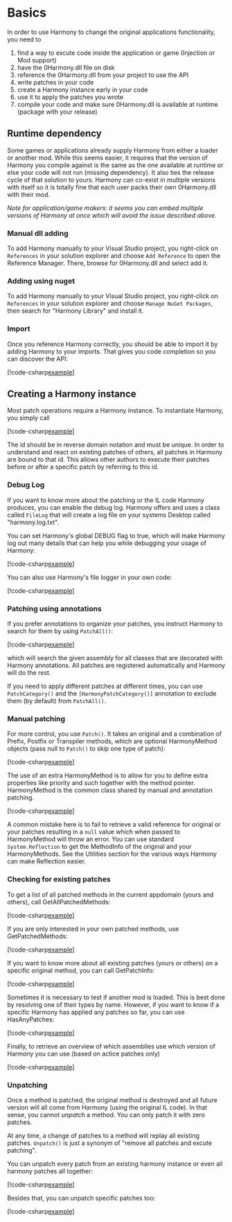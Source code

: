 # Basics

In order to use Harmony to change the original applications functionality, you need to

1. find a way to excute code inside the application or game (Injection or Mod support)
2. have the 0Harmony.dll file on disk
3. reference the 0Harmony.dll from your project to use the API
4. write patches in your code
5. create a Harmony instance early in your code
6. use it to apply the patches you wrote
7. compile your code and make sure 0Harmony.dll is available at runtime (package with your release)

## Runtime dependency

Some games or applications already supply Harmony from either a loader or another mod. While this seems easier, it requires that the version of Harmony you compile against is the same as the one available at runtime or else your code will not run (missing dependency). It also ties the release cycle of that solution to yours. Harmony can co-exist in multiple versions with itself so it is totally fine that each user packs their own 0Harmony.dll with their mod.

_Note for application/game makers: it seems you can embed multiple versions of Harmony at once which will avoid the issue described above._

### Manual dll adding

To add Harmony manually to your Visual Studio project, you right-click on `References` in your solution explorer and choose `Add Reference` to open the Reference Manager. There, browse for 0Harmony.dll and select add it.

### Adding using nuget

To add Harmony manually to your Visual Studio project, you right-click on `References` in your solution explorer and choose `Manage NuGet Packages`, then search for "Harmony Library" and install it.

### Import

Once you reference Harmony correctly, you should be able to import it by adding Harmony to your imports. That gives you code completion so you can discover the API:

[!code-csharp[example](../examples/basics.cs?name=import)]

## Creating a Harmony instance

Most patch operations require a Harmony instance. To instantiate Harmony, you simply call

[!code-csharp[example](../examples/basics.cs?name=create)]

The id should be in reverse domain notation and must be unique. In order to understand and react on existing patches of others, all patches in Harmony are bound to that id. This allows other authors to execute their patches before or after a specific patch by referring to this id.

### Debug Log

If you want to know more about the patching or the IL code Harmony produces, you can enable the debug log. Harmony offers and uses a class called `FileLog` that will create a log file on your systems Desktop called "harmony.log.txt".

You can set Harmony's global DEBUG flag to true, which will make Harmony log out many details that can help you while debugging your usage of Harmony:

[!code-csharp[example](../examples/basics.cs?name=debug)]

You can also use Harmony's file logger in your own code:

[!code-csharp[example](../examples/basics.cs?name=log)]

### Patching using annotations

If you prefer annotations to organize your patches, you instruct Harmony to search for them by using `PatchAll()`:

[!code-csharp[example](../examples/basics.cs?name=patch_annotation)]

which will search the given assembly for all classes that are decorated with Harmony annotations. All patches are registered automatically and Harmony will do the rest.

If you need to apply different patches at different times, you can use `PatchCategory()` and the `[HarmonyPatchCategory()]` annotation to exclude them (by default) from `PatchAll()`.

### Manual patching

For more control, you use `Patch()`. It takes an original and a combination of Prefix, Postfix or Transpiler methods, which are optional HarmonyMethod objects (pass null to `Patch()` to skip one type of patch):

[!code-csharp[example](../examples/basics.cs?name=patch_manual)]

The use of an extra HarmonyMethod is to allow for you to define extra properties like priority and such together with the method pointer. HarmonyMethod is the common class shared by manual and annotation patching.

[!code-csharp[example](../examples/basics.cs?name=patch_method)]

A common mistake here is to fail to retrieve a valid reference for original or your patches resulting in a `null` value which when passed to HarmonyMethod will throw an error. You can use standard `System.Reflection` to get the MethodInfo of the original and your HarmonyMethods. See the Utilities section for the various ways Harmony can make Reflection easier.

### Checking for existing patches

To get a list of all patched methods in the current appdomain (yours and others), call GetAllPatchedMethods:

[!code-csharp[example](../examples/basics.cs?name=patch_getall)]

If you are only interested in your own patched methods, use GetPatchedMethods:

[!code-csharp[example](../examples/basics.cs?name=patch_get)]

If you want to know more about all existing patches (yours or others) on a specific original method, you can call GetPatchInfo:

[!code-csharp[example](../examples/basics.cs?name=patch_info)]

Sometimes it is necessary to test if another mod is loaded. This is best done by resolving one of their types by name. However, if you want to know if a specific Harmony has applied any patches so far, you can use HasAnyPatches:

[!code-csharp[example](../examples/basics.cs?name=patch_has)]

Finally, to retrieve an overview of which assemblies use which version of Harmony you can use (based on actice patches only)

[!code-csharp[example](../examples/basics.cs?name=version)]

### Unpatching

Once a method is patched, the original method is destroyed and all future version will all come from Harmony (using the original IL code). In that sense, you cannot _unpatch_ a method. You can only patch it with zero patches.

At any time, a change of patches to a method will replay all existing patches. `Unpatch()` is just a synonym of "remove all patches and excute patching".

You can unpatch every patch from an existing harmony instance or even all harmony patches all together:

[!code-csharp[example](../examples/basics.cs?name=unpatch)]

Besides that, you can unpatch specific patches too:

[!code-csharp[example](../examples/basics.cs?name=unpatch_one)]
